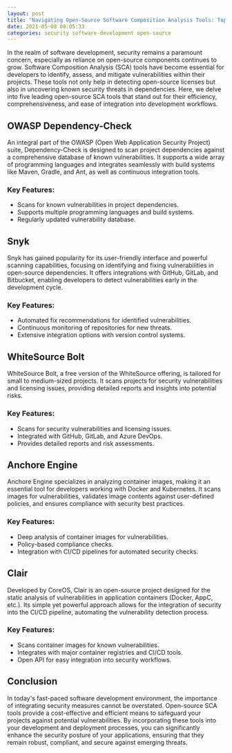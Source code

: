 ```yaml
---
layout: post
title: "Navigating Open-Source Software Composition Analysis Tools: Top 5 Picks for Developers"
date: 2021-05-08 08:05:33
categories: security software-development open-source
---
```


In the realm of software development, security remains a paramount concern, especially as reliance on open-source components continues to grow. Software Composition Analysis (SCA) tools have become essential for developers to identify, assess, and mitigate vulnerabilities within their projects. These tools not only help in detecting open-source licenses but also in uncovering known security threats in dependencies. Here, we delve into five leading open-source SCA tools that stand out for their efficiency, comprehensiveness, and ease of integration into development workflows.

## OWASP Dependency-Check

An integral part of the OWASP (Open Web Application Security Project) suite, Dependency-Check is designed to scan project dependencies against a comprehensive database of known vulnerabilities. It supports a wide array of programming languages and integrates seamlessly with build systems like Maven, Gradle, and Ant, as well as continuous integration tools.

### Key Features:
- Scans for known vulnerabilities in project dependencies.
- Supports multiple programming languages and build systems.
- Regularly updated vulnerability database.

## Snyk

Snyk has gained popularity for its user-friendly interface and powerful scanning capabilities, focusing on identifying and fixing vulnerabilities in open-source dependencies. It offers integrations with GitHub, GitLab, and Bitbucket, enabling developers to detect vulnerabilities early in the development cycle.

### Key Features:
- Automated fix recommendations for identified vulnerabilities.
- Continuous monitoring of repositories for new threats.
- Extensive integration options with version control systems.

## WhiteSource Bolt

WhiteSource Bolt, a free version of the WhiteSource offering, is tailored for small to medium-sized projects. It scans projects for security vulnerabilities and licensing issues, providing detailed reports and insights into potential risks.

### Key Features:
- Scans for security vulnerabilities and licensing issues.
- Integrated with GitHub, GitLab, and Azure DevOps.
- Provides detailed reports and risk assessments.

## Anchore Engine

Anchore Engine specializes in analyzing container images, making it an essential tool for developers working with Docker and Kubernetes. It scans images for vulnerabilities, validates image contents against user-defined policies, and ensures compliance with security best practices.

### Key Features:
- Deep analysis of container images for vulnerabilities.
- Policy-based compliance checks.
- Integration with CI/CD pipelines for automated security checks.

## Clair

Developed by CoreOS, Clair is an open-source project designed for the static analysis of vulnerabilities in application containers (Docker, AppC, etc.). Its simple yet powerful approach allows for the integration of security into the CI/CD pipeline, automating the vulnerability detection process.

### Key Features:
- Scans container images for known vulnerabilities.
- Integrates with major container registries and CI/CD tools.
- Open API for easy integration into security workflows.

## Conclusion

In today's fast-paced software development environment, the importance of integrating security measures cannot be overstated. Open-source SCA tools provide a cost-effective and efficient means to safeguard your projects against potential vulnerabilities. By incorporating these tools into your development and deployment processes, you can significantly enhance the security posture of your applications, ensuring that they remain robust, compliant, and secure against emerging threats.
